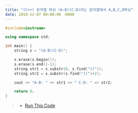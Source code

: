```yaml
---
title: "(C++) 문자열 파싱 (A-B)(C-D)라는 문자열에서 A,B,C,D파싱"
date: 2019-12-07 00:00:00 -0000
---
```


```cpp
#include<iostream>

using namespace std;

int main() {
    string s = "(A-B)(C-D)";

    s.erase(s.begin());
    s.erase(s.end()-1);
    string str1 = s.substr(0, s.find(")("));
    string str2 = s.substr(s.find(")(")+2);

    cout << "A-B: " << str1 << " C-D: " << str2;

    return 0;
}
```

> * [Run This Code](https://ideone.com/bGTQcr)